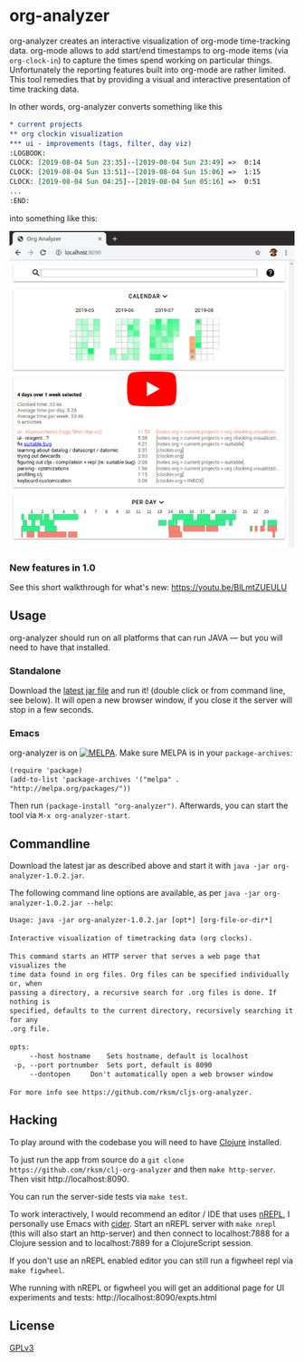 # org-analyzer

org-analyzer creates an interactive visualization of org-mode time-tracking
data. org-mode allows to add start/end timestamps to org-mode items (via
`org-clock-in`) to capture the times spend working on particular things.
Unfortunately the reporting features built into org-mode are rather limited.
This tool remedies that by providing a visual and interactive presentation
of time tracking data.

In other words, org-analyzer converts something like this

```org
* current projects
** org clockin visualization
*** ui - improvements (tags, filter, day viz)
:LOGBOOK:
CLOCK: [2019-08-04 Sun 23:35]--[2019-08-04 Sun 23:49] =>  0:14
CLOCK: [2019-08-04 Sun 13:51]--[2019-08-04 Sun 15:06] =>  1:15
CLOCK: [2019-08-04 Sun 04:25]--[2019-08-04 Sun 05:16] =>  0:51
...
:END:
```

into something like this:

[![](doc/2019-08-10_org-analyzer_yt_link.png)](https://www.youtube.com/watch?v=qBgvGDOxmUw)

### New features in 1.0

See this short walkthrough for what's new: https://youtu.be/BlLmtZUEULU

## Usage

org-analyzer should run on all platforms that can run JAVA — but you will need
to have that installed.

### Standalone

Download the [latest jar file](https://github.com/rksm/clj-org-analyzer/releases/latest)
and run it! (double click or from command line, see below). It will open a new browser window, if you close it the server will stop in a few seconds.

### Emacs

<!-- *2019-08-13: MELPA package is pending, see [the melpa pull request](https://github.com/melpa/melpa/pull/6365).* -->
<!-- For the time being, emacs support can be enabled by downloading the [emacs package](https://github.com/rksm/clj-org-analyzer/releases/download/1.0.2/org-analyzer-for-emacs-1.0.2.tar.gz) directly, extracting it and adding it to your load path and require it: -->
<!-- ```elisp -->
<!-- (add-to-list 'load-path "/path/to/org-analyzer-1.0.2/") -->
<!-- (require 'org-analyzer) -->
<!-- ``` -->
<!-- Afterwards, you can start the tool via `M-x org-analyzer-start`. -->

org-analyzer is on [![MELPA](https://melpa.org/packages/org-analyzer-badge.svg)](https://melpa.org/#/org-analyzer). Make sure MELPA is in your `package-archives`:

```elisp
(require 'package)
(add-to-list 'package-archives '("melpa" . "http://melpa.org/packages/"))
```

Then run `(package-install "org-analyzer")`. Afterwards, you can start the tool
via `M-x org-analyzer-start`.


## Commandline

Download the latest jar as described above and start it with `java -jar org-analyzer-1.0.2.jar`.

The following command line options are available, as per `java -jar org-analyzer-1.0.2.jar --help`:

```
Usage: java -jar org-analyzer-1.0.2.jar [opt*] [org-file-or-dir*]

Interactive visualization of timetracking data (org clocks).

This command starts an HTTP server that serves a web page that visualizes the
time data found in org files. Org files can be specified individually or, when
passing a directory, a recursive search for .org files is done. If nothing is
specified, defaults to the current directory, recursively searching it for any
.org file.

opts:
     --host hostname	Sets hostname, default is localhost
 -p, --port portnumber	Sets port, default is 8090
     --dontopen		Don't automatically open a web browser window

For more info see https://github.com/rksm/cljs-org-analyzer.
```


## Hacking

To play around with the codebase you will need to have [Clojure](https://clojure.org/guides/getting_started) installed.

To just run the app from source do a `git clone https://github.com/rksm/clj-org-analyzer` and then `make http-server`. Then visit http://localhost:8090.

You can run the server-side tests via `make test`. 

To work interactively, I would recommend an editor / IDE that uses [nREPL](https://nrepl.org/nrepl/0.6.0/index.html), I personally use Emacs with [cider](https://cider.mx). Start an nREPL server with `make nrepl` (this will also start an http-server) and then connect to localhost:7888 for a Clojure session and to localhost:7889 for a ClojureScript session.

If you don't use an nREPL enabled editor you can still run a figwheel repl via `make figwheel`.

Whe running with nREPL or figwheel you will get an additional page for UI experiments and tests: http://localhost:8090/expts.html

## License

[GPLv3](LICENSE)
